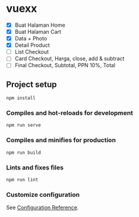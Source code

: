 # vuexx

- [x] Buat Halaman Home
- [x] Buat Halaman Cart
- [x] Data + Photo
- [x] Detail Product
- [ ] List Checkout
- [ ] Card Checkout, Harga, close, add & subtract
- [ ] Final Checkout, Subtotal, PPN 10%, Total
## Project setup
```
npm install
```

### Compiles and hot-reloads for development
```
npm run serve
```

### Compiles and minifies for production
```
npm run build
```

### Lints and fixes files
```
npm run lint
```

### Customize configuration
See [Configuration Reference](https://cli.vuejs.org/config/).
